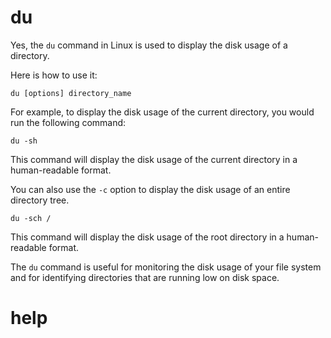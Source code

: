 # du

Yes, the `du` command in Linux is used to display the disk usage of a directory.

Here is how to use it:

```
du [options] directory_name
```

For example, to display the disk usage of the current directory, you would run the following command:

```
du -sh
```

This command will display the disk usage of the current directory in a human-readable format.

You can also use the `-c` option to display the disk usage of an entire directory tree.

```
du -sch /
```

This command will display the disk usage of the root directory in a human-readable format.

The `du` command is useful for monitoring the disk usage of your file system and for identifying directories that are running low on disk space.




# help 

```

```
